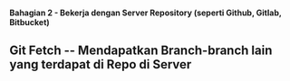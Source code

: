 #### Bahagian 2 - Bekerja dengan Server Repository (seperti Github, Gitlab, Bitbucket)

## Git Fetch -- Mendapatkan Branch-branch lain yang terdapat di Repo di Server